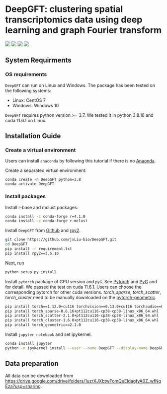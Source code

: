 # DeepGFT: clustering spatial transcriptomics data using deep learning and graph Fourier transform


<img src="https://img.shields.io/badge/Platform-Linux-green"> <img src="https://img.shields.io/badge/Language-python3-green"> <img src="https://img.shields.io/badge/License-MIT-green"> <img src="https://img.shields.io/badge/notebooks-passing-green">

## System Requirments

### OS requirements

```DeepGFT``` can run on Linux and Windows. The package has been tested on the following systems:

- Linux: CentOS 7
- Windows: Windows 10

```DeepGFT``` requires python version >= 3.7. We tested it in python 3.8.16 and cuda 11.6.1 on Linux.


## Installation Guide

### Create a virtual environment

Users can install ```anaconda``` by following this tutorial if there is no [Anaonda](https://www.anaconda.com/).

Create a separated virtual environment:

```shell
conda create -n DeepGFT python=3.8
conda activate DeepGFT
```


### Install packages

Install r-base and mclust packages:

```bash
conda install -c conda-forge r=4.1.0
conda install -c conda-forge r-mclust
```

Install ```DeepGFT``` from [Github](https://github.com/jxLiu-bio/DeepGFT) and [rpy2](https://pypi.org/project/rpy2/).

```bash
git clone https://github.com/jxLiu-bio/DeepGFT.git
cd DeepGFT
pip install -r requirement.txt
pip install rpy2==3.5.10
```

Next, run
```bash
python setup.py install
```

Install ```pytorch``` package of GPU version and ```pyG```.  See [Pytorch](https://pytorch.org/) and 
[PyG](https://pytorch-geometric.readthedocs.io/en/2.1.0/index.html) and for detail.
We passed the test on cuda 11.6.1. Users can choose the corresponding pytorch for other cuda versions. _torch_sparse_,
_torch_scatter_, _torch_cluster_ need to be manually downloaded on the [pytorch-geometric](https://pytorch-geometric.com/whl/).

```bash
pip install torch==1.12.0+cu116 torchvision==0.13.0+cu116 torchaudio==0.12.0 --extra-index-url https://download.pytorch.org/whl/cu116
pip install torch_sparse-0.6.16+pt112cu116-cp38-cp38-linux_x86_64.whl
pip install torch_scatter-2.1.0+pt112cu116-cp38-cp38-linux_x86_64.whl
pip install torch_cluster-1.6.0+pt112cu116-cp38-cp38-linux_x86_64.whl
pip install torch_geometric==2.1.0
```

Install ```jupyter notebook``` and set ipykernel.

```bash
conda install jupyter
python -m ipykernel install --user --name DeepGFT --display-name DeepGFT
```

## Data preparation

All data can be downloaded from https://drive.google.com/drive/folders/1uzrXJXbtwFomQuEldagfyA0Z_wfNqEza?usp=sharing.
